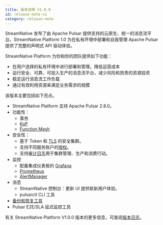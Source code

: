 ```yaml
---
title: 版本说明 V1.0.0
id: release-note-v1
category: release-note
---
```



StreamNative 发布了由 Apache Pulsar 提供支持的云原生、统一的消息流平台。StreamNative Platform 1.0 为在私有环境中部署和自我管理 Apache Pulsar 提供了完整的声明式 API 驱动体验。

StreamNative Platform 为你和你的团队提供如下功能：

- 在用户选择的私有环境中进行部署和管理，降低运营成本 
- 运行安全、可靠、可投入生产的消息流平台，减少风险和昂贵的资源投资
- 稳定运行消息流工作负载 
- 通过有效利用资源来满足业务需求的规模 

该版本主要包括如下亮点。 
- StreamNative Platform 支持 Apache Pulsar 2.8.0。
- 功能性：
  - 事务
  - [KoP](/concepts/kop-concepts.md)
  - [Function Mesh](/concepts/functionmesh-concepts.md)
- 安全性：
  - 基于 Token 和 [TLS](/operator-guides/configure/security/tls-proxy.md) 的安全集群。
  - 支持不同服务账户的[授权](/operator-guides/configure/security/security-auth.md)。
  - 支持[审计日志](/operator-guides/configure/security/audit-log.md)用于集群管理、生产和消费行动。
- 监控
  - 配备集成仪表板的 [Grafana](/operator-guides/sn-monitor.md)
  - [Prometheus](/operator-guides/configure/monitoring/prometheus.md)
  - [AlertManager](/operator-guides/configure/monitoring/alertmanager.md)
- 消息
  - StreamNative 控制台：更新 UI 提供崭新用户体验。
  - pulsarctl CLI 工具
- [备份和恢复工具](/operator-guides/configure/backup-restore-metadata-tool.md)
- Pulsar E2E/SLA 延迟监控工具

有关 StreamNative Platform V1.0.0 版本的更多信息，可查阅[版本日志](https://streamnative.io/en/blog/release/2021-06-16-streamnative-platform)。
